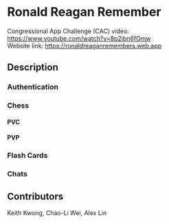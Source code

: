# Ronald Reagan Remember
Congressional App Challenge (CAC) video: https://www.youtube.com/watch?v=8p2ibn6fGmw<br>
Website link: https://ronaldreaganremembers.web.app
## Description
### Authentication
### Chess
#### PVC
#### PVP
### Flash Cards
### Chats
## Contributors
Keith Kwong, Chao-Li Wei, Alex Lin
